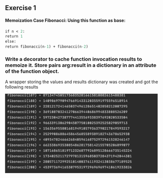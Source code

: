 ## Exercise 1 

#### Memoization Case Fibonacci: Using this function as base:
``` def fibonacci(n):
if n < 2:
return 1
else:
return fibonacci(n-1) + fibonacci(n-2)
```
### Write a decorator to cache function invocation results to memoize it. Store pairs arg:result in a dictionary in an attribute of the function object.

A wrapper storing the values and results dictionary was created and got the following results

<img src="../images/fibonacci.png" width="500"/>

